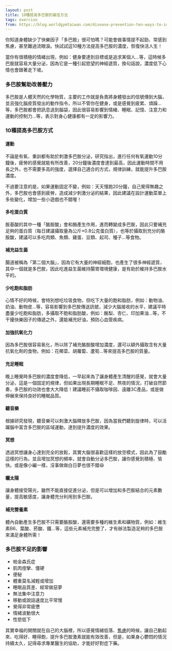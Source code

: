 ```yaml
---
layout: post
title: 10種提高多巴胺的最佳方法
tags: exercise
from: https://blog.worldgymtaiwan.com/disease-prevention-ten-ways-to-increase-dopamine-naturally
---
```

你知道身體缺少了快樂因子「多巴胺」很可怕嗎？可能會做事情提不起勁、常感到焦慮，甚至難過流眼淚。快試試這10種方法提高多巴胺的濃度，恢復快活人生！

當你有很積極的情緒出現，例如：健身要達到目標或是追求某個人…等，這時候多巴胺就容易大量分泌，因為它是一種引起慾望的神經遞質，換句話說，濃度低下心情也會跟著走下坡。

### 多巴胺幫助改善壓力

多巴胺是人體天然的化學物質，主要的工作就是負責將身體發出的信號傳到大腦，並且強化腦皮質發出的動作指令，所以不管你在健身，或是感覺到疲累、煩躁…等，多巴胺都會把訊息送到腦袋，因此很容易影響到情緒、睡眠、記憶、注意力和運動的控制力…等，表示對身心健康都有一定的影響力。
<!--break-->

### 10種提高多巴胺方式

#### 運動

不論是有氧、重訓都有助於刺激多巴胺分泌，研究指出，進行任何有氧運動10分鐘後，疲勞的感覺就能有所改善，20分鐘後濃度會達到最高，因此運動時間不用長之外，也不需要多高的強度，選擇自己適合的方式，規律訓練，就能提升多巴胺濃度。

不過要注意的是，如果運動固定不變，例如：天天慢跑20分鐘，自己覺得無趣之外，多巴胺也會感到疲勞，造成減少刺激分泌的結果，因此建議在設計運動菜單上多些變化，增加一些小遊戲也不錯喔！

#### 多吃蛋白質

胺基酸的其中一種「酪胺酸」會和酶產生作用，進而轉變成多巴胺，因此只要補充足夠的蛋白質（每日建議攝取量為公斤×0.8公克蛋白質），也等於攝取到充分的酪胺酸，建議可以多吃肉類、魚類、雞蛋、豆類、起司、種子…等食物。

#### 補充益生菌

腸道被稱為「第二個大腦」，因為它有大量的神經細胞，也產生了很多神經遞質，其中一個就是多巴胺，因此吃進益生菌維持腸胃環境健康，是有助於維持多巴胺水平的。

#### 少吃飽和脂肪

心情不好的時候，會特別想吃垃圾食物，但吃下大量的飽和脂肪，例如：動物油、奶油、動物皮…等，容易影響到多巴胺傳送訊號，減少大腦接收的水平，建議平時盡量少吃飽和脂肪，多攝取不飽和脂肪酸，例如：酪梨、杏仁、印加果油...等，不干擾快樂因子的傳遞之外，還能補充好油，預防心血管疾病。

#### 加強抗氧化力

因為多巴胺很容易氧化，所以除了補充酪胺酸增加濃度，還可以額外攝取含有大量抗氧化劑的食物，例如：花椰菜、胡蘿蔔、蘆筍…等來提高多巴胺的質量。

#### 充足睡眠

晚上睡覺時多巴胺的濃度會降低，一早起來為了讓身體產生清醒的感覺，就會大量分泌，這是一個固定的規律，但如果出現長期睡眠不足、熬夜的情況，打破自然節奏，多巴胺的功效也會大大降低！建議睡前不攝取咖啡因、遠離3C產品，或是做伸展來保持良好的睡眠品質。

#### 聽音樂

根據研究發現，聽音樂可以刺激大腦釋放多巴胺，因為當我們聽到旋律時，可以活躍腦中富含多巴胺的區域運動，達到提升濃度的效果。

#### 冥想

透過冥想讓身心達到完全的放鬆，其實大腦很喜歡這樣的放空模式，因此為了鼓勵這樣的行為，並且增加冥想的頻率，就會自動分泌多巴胺，讓你感覺到積極、愉快。或是像小編一樣，沒事做做白日夢也很不錯😆

#### 曬太陽

讓身體接受陽光，雖然不能直接促進分泌，但是可以增加和多巴胺結合的元素數量，提高敏感度，讓身體充分利用到多巴胺。

#### 補充營養素

體內自動產生多巴胺不只需要酪胺酸，還需要多種的維生素和礦物質，例如：維生素B6、葉酸、菸酸、鐵…等，這些元素補充完整了，才有辦法製造足夠的多巴胺來滿足身體所需！

### 多巴胺不足的影響
* 帕金森氏症
* 肌肉痙攣、僵硬
* 便秘
* 體重莫名減輕或增加
* 睡眠品質差、經常做惡夢
* 無法集中注意力
* 移動或說話速度比平常慢
* 覺得非常疲憊
* 情緒波動很大
* 性慾低下

其實幸福的開關就在自己的大腦裡，所以感覺情緒低落、[焦慮](https://blog.worldgymtaiwan.com/disease-prevention-feeling-numb-it-might-be-anxiety)的時候，讓自己動起來、吃得好、睡得飽，提升多巴胺激素就能有效改善，但是，如果身心鬱悶的情況持續太久，記得尋求專業醫生的協助，才能好好對症下藥。